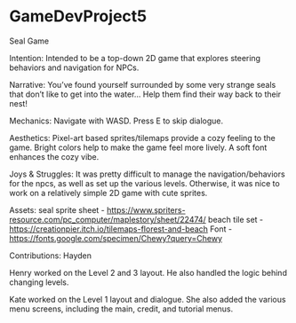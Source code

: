 # GameDevProject5

Seal Game


Intention:
Intended to be a top-down 2D game that explores steering behaviors and navigation for NPCs.


Narrative:
You’ve found yourself surrounded by some very strange seals that don’t like to get into the water… Help them find their way back to their nest!


Mechanics:
Navigate with WASD. Press E to skip dialogue. 


Aesthetics: 
Pixel-art based sprites/tilemaps provide a cozy feeling to the game. Bright colors help to make the game feel more lively. A soft font enhances the cozy vibe. 


Joys & Struggles:
It was pretty difficult to manage the navigation/behaviors for the npcs, as well as set up the various levels. Otherwise, it was nice to work on a relatively simple 2D game with cute sprites. 


Assets:
seal sprite sheet - https://www.spriters-resource.com/pc_computer/maplestory/sheet/22474/
beach tile set - https://creationpier.itch.io/tilemaps-florest-and-beach
Font - https://fonts.google.com/specimen/Chewy?query=Chewy 


Contributions:
Hayden

Henry worked on the Level 2 and 3 layout. He also handled the logic behind changing levels.

Kate worked on the Level 1 layout and dialogue. She also added the various menu screens, including the main, credit, and tutorial menus. 

